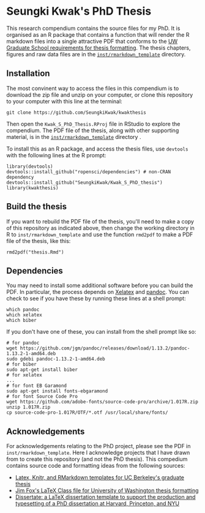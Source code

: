 Seungki Kwak's PhD Thesis
==============================

This research compendium contains the source files for my PhD. It is organised as an R package that contains a function that will render the R markdown files into a single attractive PDF that conforms to the [UW Graduate School requirements for thesis formatting](http://www.grad.washington.edu/students/etd/req-sections.shtml). The thesis chapters, figures and raw data files are in the [`inst/rmarkdown_template`](/inst/rmarkdown_template) directory.

## Installation

The most convinent way to access the files in this compendium is to download the zip file and unzip on your computer, or clone this repository to your computer with this line at the terminal:

```
git clone https://github.com/SeungkiKwak/kwakthesis
```

Then open the `Kwak_S_PhD_Thesis.RProj` file in RStudio to explore the compendium. The PDF file of the thesis, along with other supporting material, is in the [`inst/rmarkdown_template`](/inst/rmarkdown_template) directory .

To install this as an R package, and access the thesis files, use `devtools`  with the following lines at the R prompt:

```
library(devtools)
devtools::install_github("ropensci/dependencies") # non-CRAN dependency
devtools::install_github("SeungkiKwak/Kwak_S_PhD_thesis")
library(kwakthesis)
```

##  Build the thesis 

If you want to rebuild the PDF file of the thesis, you'll need to make a copy of this repository as indicated above, then change the working directory in R to `inst/rmarkdown_template` and use the function `rmd2pdf` to make a PDF file of the thesis, like this:

```
rmd2pdf("thesis.Rmd")
```

## Dependencies

You may need to install some additional software before you can build the PDF. In particular, the process depends on [Xelatex](http://en.wikipedia.org/wiki/XeTeX) and [pandoc](http://johnmacfarlane.net/pandoc/installing.html). You can check to see if you have these by running these lines at a shell prompt:

```
which pandoc
which xelatex
which biber
```

If you don't have one of these, you can install from the shell prompt like so:

```
# for pandoc
wget https://github.com/jgm/pandoc/releases/download/1.13.2/pandoc-1.13.2-1-amd64.deb
sudo gdebi pandoc-1.13.2-1-amd64.deb
# for biber
sudo apt-get install biber
# for xelatex
...
# for font EB Garamond
sudo apt-get install fonts-ebgaramond
# for font Source Code Pro
wget https://github.com/adobe-fonts/source-code-pro/archive/1.017R.zip
unzip 1.017R.zip
cp source-code-pro-1.017R/OTF/*.otf /usr/local/share/fonts/

```

## Acknowledgements

For acknowledgements relating to the PhD project, please see the PDF in `inst/rmarkdown_template`. Here I acknowledge projects that I have drawn from to create this repository (and not the PhD thesis). This compedium contains source code and formatting ideas from the following sources:

* [Latex, Knitr, and RMarkdown templates for UC Berkeley's graduate thesis](https://github.com/stevenpollack/ucbthesis)
* [Jim Fox's LaTeX Class file for University of Washington thesis formatting](https://github.com/UWIT-IAM/UWThesis)
* [Dissertate: a LaTeX dissertation template to support the production and typesetting of a PhD dissertation at Harvard, Princeton, and NYU](https://github.com/suchow/Dissertate) 

